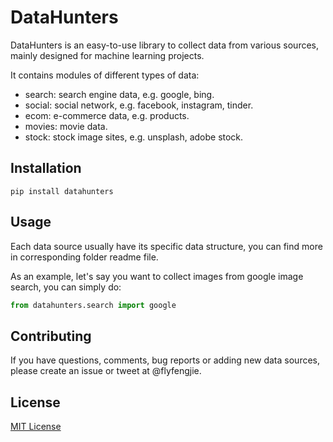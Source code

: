 # DataHunters

DataHunters is an easy-to-use library to collect data from various sources, mainly designed for machine learning projects.

It contains modules of different types of data:

- search: search engine data, e.g. google, bing.
- social: social network, e.g. facebook, instagram, tinder.
- ecom: e-commerce data, e.g. products.
- movies: movie data.
- stock: stock image sites, e.g. unsplash, adobe stock.

## Installation

```
pip install datahunters
```

## Usage

Each data source usually have its specific data structure, you can find more in corresponding folder readme file.

As an example, let's say you want to collect images from google image search, you can simply do:

```python
from datahunters.search import google
```

## Contributing

If you have questions, comments, bug reports or adding new data sources, please create an issue or tweet at @flyfengjie.

## License

[MIT License](./LICENSE)